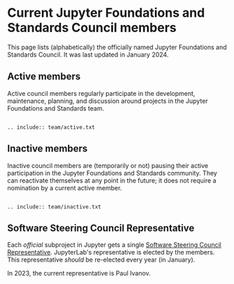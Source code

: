 # Current Jupyter Foundations and Standards Council members

This page lists (alphabetically) the officially named Jupyter Foundations and Standards
Council. It was last updated in January 2024.

## Active members

Active council members regularly participate in the development, maintenance,
planning, and discussion around projects in the Jupyter Foundations and Standards team.

```{eval-rst}

.. include:: team/active.txt

```

## Inactive members

Inactive council members are (temporarily or not) pausing their active
participation in the Jupyter Foundations and Standards community. They can reactivate
themselves at any point in the future; it does not require a nomination by a
current active member.

```{eval-rst}

.. include:: team/inactive.txt

```
## Software Steering Council Representative

Each *official* subproject in Jupyter gets a single [Software Steering Council
Representative](https://jupyter.org/governance/software_steering_council.html#software-steering-council).
JupyterLab's representative is elected by the members. This representative
*should* be re-elected every year (in January).

In 2023, the current representative is Paul Ivanov.

